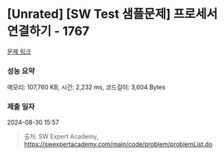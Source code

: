 # [Unrated] [SW Test 샘플문제] 프로세서 연결하기 - 1767 

[문제 링크](https://swexpertacademy.com/main/code/problem/problemDetail.do?contestProbId=AV4suNtaXFEDFAUf) 

### 성능 요약

메모리: 107,760 KB, 시간: 2,232 ms, 코드길이: 3,604 Bytes

### 제출 일자

2024-08-30 15:57



> 출처: SW Expert Academy, https://swexpertacademy.com/main/code/problem/problemList.do